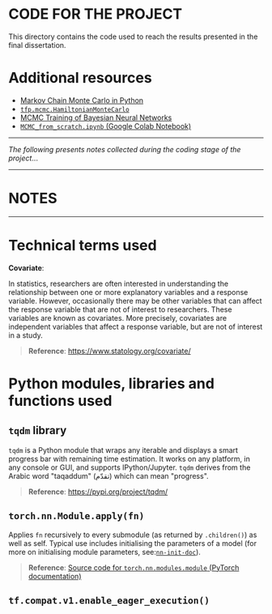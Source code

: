<h1> CODE FOR THE PROJECT </h1>

This directory contains the code used to reach the results presented in the final dissertation.

<h1> Additional resources </h1>

- [Markov Chain Monte Carlo in Python](https://towardsdatascience.com/markov-chain-monte-carlo-in-python-44f7e609be98)
- [`tfp.mcmc.HamiltonianMonteCarlo`](https://www.tensorflow.org/probability/api_docs/python/tfp/mcmc/HamiltonianMonteCarlo)
- [MCMC Training of Bayesian Neural Networks](https://www.youtube.com/watch?v=mlXHUBp2IsE&t=2869s)
- [`MCMC_from_scratch.ipynb` (Google Colab Notebook)](https://colab.research.google.com/drive/1YQBSfS1Nb8a9TAMsV1RjWsiErWqXLbrj#scrollTo=Cg6SOq3kiWPP)

---

_The following presents notes collected during the coding stage of the project_...

---

<h1> NOTES </h1>

---

# Technical terms used
**Covariate**:

In statistics, researchers are often interested in understanding the relationship between one or more explanatory variables and a response variable. However, occasionally there may be other variables that can affect the response variable that are not of interest to researchers. These variables are known as covariates. More precisely, covariates are independent variables that affect a response variable, but are not of interest in a study.

> **Reference**: https://www.statology.org/covariate/


# Python modules, libraries and functions used
## `tqdm` library
`tqdm` is a Python module that wraps any iterable and displays a smart progress bar with remaining time estimation. It works on any platform, in any console or GUI, and supports IPython/Jupyter. `tqdm` derives from the Arabic word "taqaddum" (تقدّم) which can mean "progress".

> **Reference**: https://pypi.org/project/tqdm/

## `torch.nn.Module.apply(fn)`
Applies `fn` recursively to every submodule (as returned by `.children()`) as well as self. Typical use includes initialising the parameters of a model (for more on initialising module parameters, see:[`nn-init-doc`](https://pytorch.org/docs/stable/nn.init.html)).

> **Reference**: [Source code for `torch.nn.modules.module` (PyTorch documentation)](https://pytorch.org/docs/master/_modules/torch/nn/modules/module.html#Module.apply)

## `tf.compat.v1.enable_eager_execution()`
